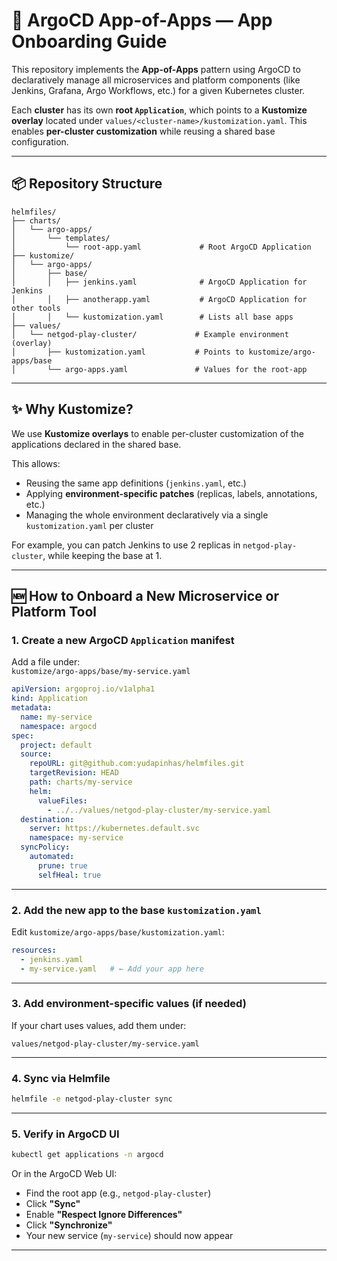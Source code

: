 # 🚀 ArgoCD App-of-Apps — App Onboarding Guide

This repository implements the **App-of-Apps** pattern using ArgoCD to declaratively manage all microservices and platform components (like Jenkins, Grafana, Argo Workflows, etc.) for a given Kubernetes cluster.

Each **cluster** has its own **root `Application`**, which points to a **Kustomize overlay** located under `values/<cluster-name>/kustomization.yaml`. This enables **per-cluster customization** while reusing a shared base configuration.

---

## 📦 Repository Structure

```
helmfiles/
├── charts/
│   └── argo-apps/
│       └── templates/
│           └── root-app.yaml             # Root ArgoCD Application
├── kustomize/
│   └── argo-apps/
│       ├── base/
│       │   ├── jenkins.yaml              # ArgoCD Application for Jenkins
│       │   ├── anotherapp.yaml           # ArgoCD Application for other tools
│       │   └── kustomization.yaml        # Lists all base apps
├── values/
│   └── netgod-play-cluster/             # Example environment (overlay)
│       ├── kustomization.yaml           # Points to kustomize/argo-apps/base
│       └── argo-apps.yaml               # Values for the root-app
```

---

## ✨ Why Kustomize?

We use **Kustomize overlays** to enable per-cluster customization of the applications declared in the shared base.

This allows:
- Reusing the same app definitions (`jenkins.yaml`, etc.)
- Applying **environment-specific patches** (replicas, labels, annotations, etc.)
- Managing the whole environment declaratively via a single `kustomization.yaml` per cluster

For example, you can patch Jenkins to use 2 replicas in `netgod-play-cluster`, while keeping the base at 1.

---

## 🆕 How to Onboard a New Microservice or Platform Tool

### 1. Create a new ArgoCD `Application` manifest

Add a file under:  
`kustomize/argo-apps/base/my-service.yaml`

```yaml
apiVersion: argoproj.io/v1alpha1
kind: Application
metadata:
  name: my-service
  namespace: argocd
spec:
  project: default
  source:
    repoURL: git@github.com:yudapinhas/helmfiles.git
    targetRevision: HEAD
    path: charts/my-service
    helm:
      valueFiles:
        - ../../values/netgod-play-cluster/my-service.yaml
  destination:
    server: https://kubernetes.default.svc
    namespace: my-service
  syncPolicy:
    automated:
      prune: true
      selfHeal: true
```

---

### 2. Add the new app to the base `kustomization.yaml`

Edit `kustomize/argo-apps/base/kustomization.yaml`:

```yaml
resources:
  - jenkins.yaml
  - my-service.yaml   # ← Add your app here
```

---

### 3. Add environment-specific values (if needed)

If your chart uses values, add them under:

```
values/netgod-play-cluster/my-service.yaml
```

---

### 4. Sync via Helmfile

```bash
helmfile -e netgod-play-cluster sync
```

---

### 5. Verify in ArgoCD UI

```bash
kubectl get applications -n argocd
```

Or in the ArgoCD Web UI:

- Find the root app (e.g., `netgod-play-cluster`)
- Click **"Sync"**
- Enable **"Respect Ignore Differences"**
- Click **"Synchronize"**
- Your new service (`my-service`) should now appear

---
